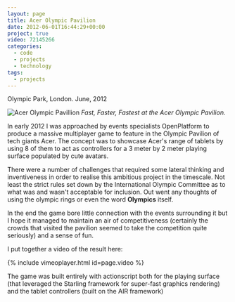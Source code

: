 ```yaml
---
layout: page
title: Acer Olympic Pavilion
date: 2012-06-01T16:44:29+00:00
project: true
video: 72145266
categories:
  - code 
  - projects 
  - technology 
tags:
  - projects
---
```


Olympic Park, London. June, 2012

![Acer Olympic Pavillion](https://zerozero.github.io/images/heroes/acer-main.jpg)
*Fast, Faster, Fastest at the Acer Olympic Pavilion.*

In early 2012 I was approached by events specialists OpenPlatform to produce a massive multiplayer game to feature in the Olympic Pavilion of tech giants Acer. The concept was to showcase Acer's range of tablets by using 8 of them to act as controllers for a 3 meter by 2 meter playing surface populated by cute avatars.

There were a number of challenges that required some lateral thinking and inventiveness in order to realise this ambitious project in the timescale. Not least the strict rules set down by the International Olympic Committee as to what was and wasn't acceptable for inclusion. Out went any thoughts of using the olympic rings or even the word **Olympics** itself.

In the end the game bore little connection with the events surrounding it but I hope it managed to maintain an air of competitiveness (certainly the crowds that visited the pavilion seemed to take the competition quite seriously) and a sense of fun.

I put together a video of the result here:

{% include vimeoplayer.html id=page.video %}

The game was built entirely with actionscript both for the playing surface (that leveraged the Starling framework for super-fast graphics rendering) and the tablet controllers (built on the AIR framework)

